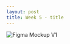 ```yaml
---
layout: post
title: Week 5 - title
---
```

![Figma Mockup V1](https://leozhvng23.github.io/dream-blog/images/lofi_flow_v1.png)
